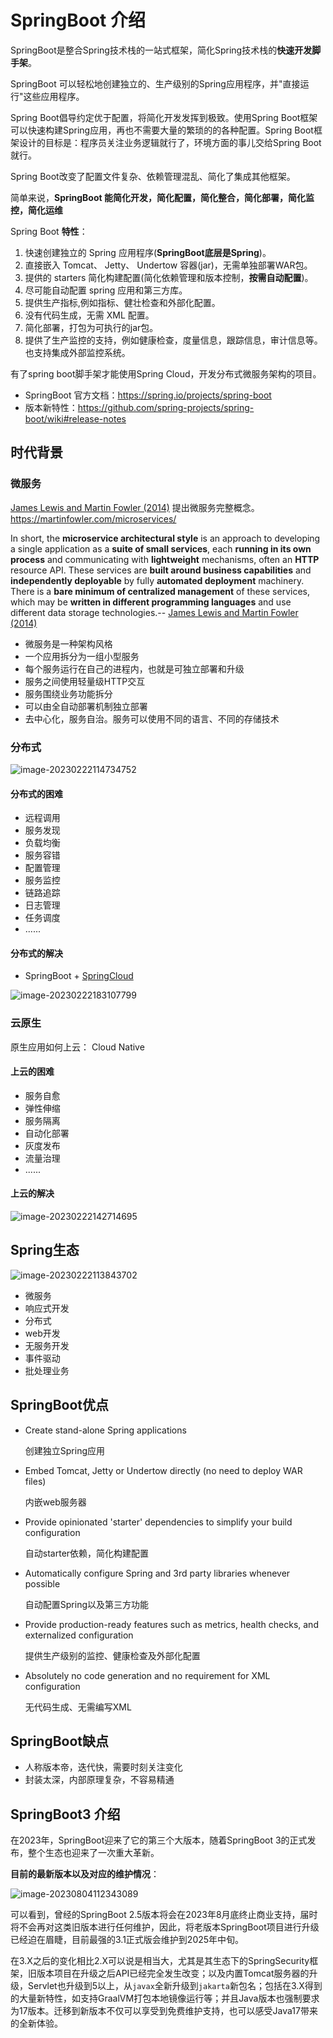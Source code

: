 # SpringBoot 介绍

SpringBoot是整合Spring技术栈的一站式框架，简化Spring技术栈的**快速开发脚手架**。

SpringBoot 可以轻松地创建独立的、生产级别的Spring应用程序，并"直接运行"这些应用程序。

Spring Boot倡导约定优于配置，将简化开发发挥到极致。使用Spring Boot框架可以快速构建Spring应用，再也不需要大量的繁琐的的各种配置。Spring Boot框架设计的目标是：程序员关注业务逻辑就行了，环境方面的事儿交给Spring Boot就行。

Spring Boot改变了配置文件复杂、依赖管理混乱、简化了集成其他框架。

简单来说，**SpringBoot 能简化开发，简化配置，简化整合，简化部署，简化监控，简化运维**

Spring Boot **特性**： 

1. 快速创建独立的 Spring 应用程序(**SpringBoot底层是Spring**)。 
1. 直接嵌入 Tomcat、 Jetty、 Undertow 容器(jar)，无需单独部署WAR包。
1. 提供的 starters 简化构建配置(简化依赖管理和版本控制，**按需自动配置**)。
1. 尽可能自动配置 spring 应用和第三方库。
1. 提供生产指标,例如指标、健壮检查和外部化配置。
1. 没有代码生成，无需 XML 配置。
1. 简化部署，打包为可执行的jar包。
1. 提供了生产监控的支持，例如健康检查，度量信息，跟踪信息，审计信息等。也支持集成外部监控系统。

有了spring boot脚手架才能使用Spring Cloud，开发分布式微服务架构的项⽬。

- SpringBoot 官方文档：https://spring.io/projects/spring-boot
- 版本新特性：https://github.com/spring-projects/spring-boot/wiki#release-notes

## 时代背景

### 微服务

[James Lewis and Martin Fowler (2014)](https://martinfowler.com/articles/microservices.html)  提出微服务完整概念。https://martinfowler.com/microservices/

In short, the **microservice architectural style** is an approach to developing a single application as a **suite of small services**, each **running in its own process** and communicating with **lightweight** mechanisms, often an **HTTP** resource API. These services are **built around business capabilities** and **independently deployable** by fully **automated deployment** machinery. There is a **bare minimum of centralized management** of these services, which may be **written in different programming languages** and use different data storage technologies.-- [James Lewis and Martin Fowler (2014)](https://martinfowler.com/articles/microservices.html)

- 微服务是一种架构风格
- 一个应用拆分为一组小型服务
- 每个服务运行在自己的进程内，也就是可独立部署和升级
- 服务之间使用轻量级HTTP交互
- 服务围绕业务功能拆分
- 可以由全自动部署机制独立部署
- 去中心化，服务自治。服务可以使用不同的语言、不同的存储技术

### 分布式

![image-20230222114734752](https://fastly.jsdelivr.net/gh/LetengZzz/img@main/Two-C/img/Java/202302221830099.png)

#### 分布式的困难

- 远程调用
- 服务发现
- 负载均衡
- 服务容错
- 配置管理
- 服务监控
- 链路追踪
- 日志管理
- 任务调度
- ......

#### 分布式的解决

- SpringBoot + [SpringCloud](../../SpringCloud/index.md)

![image-20230222183107799](https://fastly.jsdelivr.net/gh/LetengZzz/img@main/Two-C/img/Java/202302221831240.png)

### 云原生

原生应用如何上云： Cloud Native

#### 上云的困难

- 服务自愈
- 弹性伸缩
- 服务隔离
- 自动化部署
- 灰度发布
- 流量治理
- ......

#### 上云的解决

![image-20230222142714695](https://fastly.jsdelivr.net/gh/LetengZzz/img@main/Two-C/img/Java/202302221831409.png)

## Spring生态

![image-20230222113843702](https://fastly.jsdelivr.net/gh/LetengZzz/img@main/Two-C/img/Java/202302221831452.png)

- 微服务 
- 响应式开发 
- 分布式 
- web开发 
- ⽆服务开发 
- 事件驱动 
- 批处理业务

## SpringBoot优点

- Create stand-alone Spring applications

  创建独立Spring应用

- Embed Tomcat, Jetty or Undertow directly (no need to deploy WAR files)

  内嵌web服务器

- Provide opinionated 'starter' dependencies to simplify your build configuration

  自动starter依赖，简化构建配置

- Automatically configure Spring and 3rd party libraries whenever possible

  自动配置Spring以及第三方功能

- Provide production-ready features such as metrics, health checks, and externalized configuration

  提供生产级别的监控、健康检查及外部化配置

- Absolutely no code generation and no requirement for XML configuration

  无代码生成、无需编写XML

## SpringBoot缺点

- 人称版本帝，迭代快，需要时刻关注变化
- 封装太深，内部原理复杂，不容易精通

## SpringBoot3 介绍

在2023年，SpringBoot迎来了它的第三个大版本，随着SpringBoot 3的正式发布，整个生态也迎来了一次重大革新。

**目前的最新版本以及对应的维护情况**：

![image-20230804112343089](https://fastly.jsdelivr.net/gh/LetengZzz/img@main/Two-C/img/202308041123294.png)

可以看到，曾经的SpringBoot 2.5版本将会在2023年8月底终止商业支持，届时将不会再对这类旧版本进行任何维护，因此，将老版本SpringBoot项目进行升级已经迫在眉睫，目前最强的3.1正式版会维护到2025年中旬。

在3.X之后的变化相比2.X可以说是相当大，尤其是其生态下的SpringSecurity框架，旧版本项目在升级之后API已经完全发生改变；以及内置Tomcat服务器的升级，Servlet也升级到5以上，从`javax`全新升级到`jakarta`新包名；包括在3.X得到的大量新特性，如支持GraalVM打包本地镜像运行等；并且Java版本也强制要求为17版本。迁移到新版本不仅可以享受到免费维护支持，也可以感受Java17带来的全新体验。
